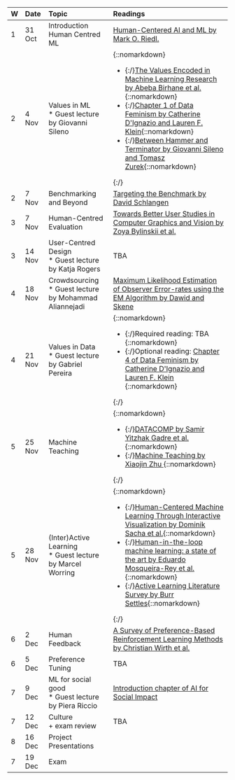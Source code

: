 | W | Date | Topic | Readings |
| :---- | :---- | :---- | :---- |
| 1 | 31 Oct | Introduction Human Centred ML | [Human-Centered AI and ML by Mark O. Riedl.](https://arxiv.org/abs/1901.11184)  |
| 2 | 4 Nov | Values in ML <br/> * Guest lecture by Giovanni Sileno | {::nomarkdown}<ul><li>{:/}[The Values Encoded in Machine Learning Research by Abeba Birhane et al.](https://dl.acm.org/doi/abs/10.1145/3531146.3533083){::nomarkdown}</li><li>{:/}[Chapter 1 of Data Feminism by Catherine D'Ignazio and Lauren F. Klein](https://data-feminism.mitpress.mit.edu/pub/vi8obxh7/release/4){::nomarkdown}</li><li>{:/}[Between Hammer and Terminator by Giovanni Sileno and Tomasz Zurek](https://gsileno.net/articles/ALP2023.pdf){::nomarkdown}</li></ul>{:/} |
| 2 | 7 Nov | Benchmarking and Beyond | [Targeting the Benchmark by David Schlangen](https://arxiv.org/abs/2007.04792)   |
| 3 | 7 Nov | Human-Centred Evaluation | [Towards Better User Studies in Computer Graphics and Vision by Zoya Bylinskii et al.](https://arxiv.org/abs/2206.11461)  |
| 3 | 14 Nov | User-Centred Design <br/> * Guest lecture by Katja Rogers | TBA  |
| 4 | 18 Nov | Crowdsourcing <br/> * Guest lecture by Mohammad Aliannejadi | [Maximum Likelihood Estimation of Observer Error-rates using the EM Algorithm by Dawid and Skene](https://www.jstor.org/stable/2346806    )  |
| 4 | 21 Nov | Values in Data <br/> * Guest lecture by Gabriel Pereira | {::nomarkdown}<ul><li>{:/}Required reading:  TBA {::nomarkdown}</li> <li>{:/}Optional reading: [Chapter 4 of Data Feminism by Catherine D'Ignazio and Lauren F. Klein](https://data-feminism.mitpress.mit.edu/pub/h1w0nbqp/release/3) {::nomarkdown}</li></ul>{:/}  |
| 5 | 25 Nov | Machine Teaching | {::nomarkdown}<ul><li>{:/}[DATACOMP by Samir Yitzhak Gadre et al.](https://arxiv.org/pdf/2304.14108){::nomarkdown}</li> <li>{:/}[Machine Teaching by Xiaojin Zhu ](https://ojs.aaai.org/index.php/AAAI/article/view/9761) {::nomarkdown}</li></ul>{:/} |
| 5 | 28 Nov | (Inter)Active Learning <br/> * Guest lecture by Marcel Worring | {::nomarkdown}<ul><li>{:/}[Human-Centered Machine Learning Through Interactive Visualization by Dominik Sacha et al.](https://www.esann.org/sites/default/files/proceedings/legacy/es2016-166.pdf){::nomarkdown}</li><li>{:/}[Human-in-the-loop machine learning: a state of the art by Eduardo Mosqueira-Rey et al.](https://link.springer.com/article/10.1007/s10462-022-10246-w){::nomarkdown}</li><li>{:/}[Active Learning Literature Survey by Burr Settles](https://minds.wisconsin.edu/bitstream/handle/1793/60660/TR1648.pdf?sequence=1){::nomarkdown}</li></ul>{:/} |
| 6 | 2 Dec | Human Feedback | [A Survey of Preference-Based Reinforcement Learning Methods by Christian Wirth et al.](https://jmlr.org/papers/v18/16-634.html) |
| 6 | 5 Dec | Preference Tuning | TBA |
| 7 | 9 Dec | ML for social good <br/> * Guest lecture by Piera Riccio | [Introduction chapter of AI for Social Impact](https://ai4sibook.org/)  |
| 7 | 12 Dec | Culture <br/> \+ exam review | TBA |
| 8 | 16 Dec | Project Presentations |  |
| 7 | 19 Dec | Exam |  |